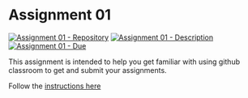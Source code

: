 # Assignment 01

[![Assignment 01 - Repository](https://img.shields.io/badge/Assignment01-Repository-blue?style=for-the-badge&logo=open%20badges)](https://classroom.github.com/a/jOe6EhXJ)
[![Assignment 01 - Description](https://img.shields.io/badge/Assignment01-Description-blue?style=for-the-badge&logo=open%20badges)](https://wellesley-bisc195.github.io/BISC195.jl/stable/Lesson1/4_Assignment01/)
[![Assignment 01 - Due](https://img.shields.io/badge/Due-6%2F11-orange?style=for-the-badge&logo=open%20badges)](https://wellesley-bisc195.github.io/BISC195.jl/stable/Lesson1/4_Assignment01/)

This assignment is intended to help you get familiar with
using github classroom to get and submit your assignments.

Follow the [instructions here](https://wellesley-bisc195.github.io/BISC195.jl/stable/Lesson1/4_Assignment01/)